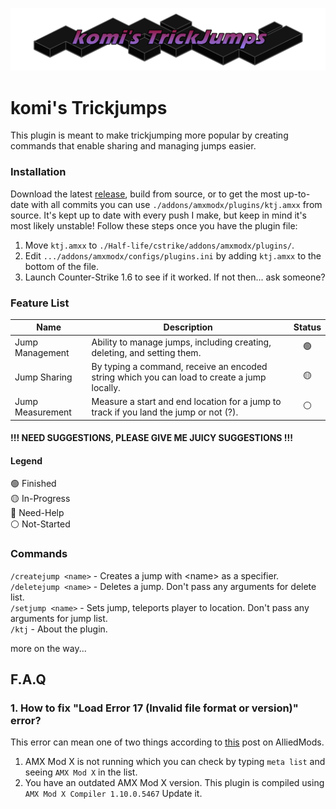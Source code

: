 
![trickyumpslogo](res/trickyumps_3.png)

# komi's Trickjumps
This plugin is meant to make trickjumping more popular by creating commands that enable sharing and managing jumps easier.

### Installation
Download the latest [release](https://github.com/komidan/ktj/releases), build from source, or to get the most up-to-date with all commits you can use `./addons/amxmodx/plugins/ktj.amxx` from source. It's kept up to date with every push I make, but keep in mind it's most likely unstable! Follow these steps once you have the plugin file:
1. Move `ktj.amxx` to `./Half-life/cstrike/addons/amxmodx/plugins/`.
2. Edit `.../addons/amxmodx/configs/plugins.ini` by adding `ktj.amxx` to the bottom of the file.
3. Launch Counter-Strike 1.6 to see if it worked. If not then... ask someone?

### Feature List
| Name             | Description                                                                                 | Status |
| ---------------- | ------------------------------------------------------------------------------------------- | :----: |
| Jump Management  | Ability to manage jumps, including creating, deleting, and setting them.                    |   🟢    |
| Jump Sharing     | By typing a command, receive an encoded string which you can load to create a jump locally. |   🟡    |
| Jump Measurement | Measure a start and end location for a jump to track if you land the jump or not (?).       |   ⚪    |

#### !!! NEED SUGGESTIONS, PLEASE GIVE ME JUICY SUGGESTIONS !!!

#### Legend
🟢 Finished\
🟡 In-Progress\
🔵 Need-Help\
⚪ Not-Started

### Commands
`/createjump <name>` - Creates a jump with \<name\> as a specifier.\
`/deletejump <name>` - Deletes a jump. Don't pass any arguments for delete list.\
`/setjump <name>` - Sets jump, teleports player to location. Don't pass any arguments for jump list.\
`/ktj` - About the plugin.

more on the way...

## F.A.Q
### 1. **How to fix "Load Error 17 (Invalid file format or version)" error?**
This error can mean one of two things according to [this](https://forums.alliedmods.net/showthread.php?t=244801) post on AlliedMods.
1. AMX Mod X is not running which you can check by typing `meta list` and seeing `AMX Mod X` in the list.
2. You have an outdated AMX Mod X version. This plugin is compiled using `AMX Mod X Compiler 1.10.0.5467` Update it.